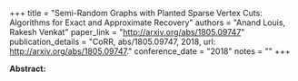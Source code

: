 +++
title = "Semi-Random Graphs with Planted Sparse Vertex Cuts: Algorithms for Exact and Approximate Recovery"
authors = "Anand Louis, Rakesh Venkat"
paper_link = "http://arxiv.org/abs/1805.09747"
publication_details = "CoRR, abs/1805.09747, 2018, url: <a href='http://arxiv.org/abs/1805.09747' target='_blank'>http://arxiv.org/abs/1805.09747</a>."
conference_date = "2018"
notes = ""
+++

<b>Abstract:</b>
